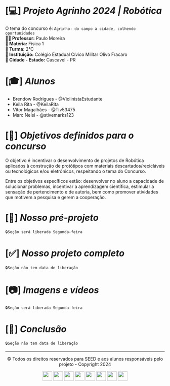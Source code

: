# [💻] *Projeto Agrinho 2024 | Robótica*
O tema do concurso é: ```Agrinho: do campo à cidade, colhendo oportunidades``` <br>
**👨‍🏫 Professor:** Paulo Moreira <br>
**📘 Matéria:** Física 1 <br>
**💬 Turma:** 2°C <br>
**🏫 Instituição:** Colégio Estadual Cívico Militar Olivo Fracaro <br>
**🌆 Cidade - Estado:** Cascavel - PR <br> 



# [🎓] *Alunos*
<ul>
  <li> Brendow Rodrigues - @ViolinistaEstudante </li>
  <li> Keila Rita - @KeilaRita </li>
  <li> Vitor Magalhães - @Tiv53475 </li>
  <li> Marc Nelsi - @stivemarks123 </li>
</ul>


# [📌] *Objetivos definidos para o concurso*
O objetivo é incentivar o desenvolvimento de projetos de Robótica aplicados à construção de protótipos com materiais descartados/recicláveis ou tecnológicos e/ou eletrônicos, respeitando o tema do Concurso. 

Entre os objetivos específicos estão: desenvolver no aluno a capacidade de solucionar problemas,  incentivar a aprendizagem científica, estimular a sensação de pertencimento e de autoria, bem como  promover atividades que motivem a pesquisa e gerem a cooperação. 

# [🔰] *Nosso pré-projeto*
  ```🔒Seção será liberada Segunda-feira```
# [✅] *Nosso projeto completo*
  ```🔒Seção não tem data de liberação```
# [📷] *Imagens e vídeos*
  ```🔒Seção será liberada Segunda-feira```
# [🏅] *Conclusão*
  ```🔒Seção não tem data de liberação```
<hr>
<p align="center" >&copy; Todos os direitos reservados para SEED e aos alunos responsáveis pelo projeto - Copyright 2024 </p>
<div align= "center">
  <img height="30" widht="40" src="https://cdn.jsdelivr.net/gh/devicons/devicon@latest/icons/arduino/arduino-original.svg" />
  <img height="30" widht="40" src="https://cdn.jsdelivr.net/gh/devicons/devicon@latest/icons/css3/css3-original.svg" />
  <img height="30" widht="40" src="https://cdn.jsdelivr.net/gh/devicons/devicon@latest/icons/c/c-original.svg" />
  <img height="30" widht="40" src="https://cdn.jsdelivr.net/gh/devicons/devicon@latest/icons/figma/figma-original.svg" />
  <img height="30" widht="40" src="https://cdn.jsdelivr.net/gh/devicons/devicon@latest/icons/github/github-original.svg" />
  <img height="30" widht="40" src="https://cdn.jsdelivr.net/gh/devicons/devicon@latest/icons/javascript/javascript-original.svg" />
  <img height="30" widht="40" src="https://cdn.jsdelivr.net/gh/devicons/devicon@latest/icons/html5/html5-original.svg" />
  <img height="30" widht="40" src="https://cdn.jsdelivr.net/gh/devicons/devicon@latest/icons/vscode/vscode-original.svg" />
</div>
